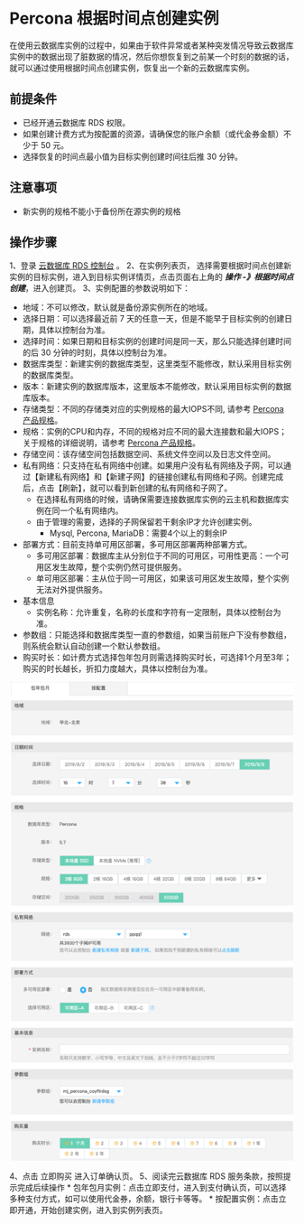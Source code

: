 # Percona 根据时间点创建实例
在使用云数据库实例的过程中，如果由于软件异常或者某种突发情况导致云数据库实例中的数据出现了脏数据的情况，然后你想恢复到之前某一个时刻的数据的话，就可以通过使用根据时间点创建实例，恢复出一个新的云数据库实例。

## 前提条件
* 已经开通云数据库 RDS 权限。
* 如果创建计费方式为按配置的资源，请确保您的账户余额（或代金券金额）不少于 50 元。
* 选择恢复的时间点最小值为目标实例创建时间往后推 30 分钟。

## 注意事项 
* 新实例的规格不能小于备份所在源实例的规格

## 操作步骤
1、登录 [云数据库 RDS 控制台](https://rds-console.jdcloud.com/database) 。
2、在实例列表页， 选择需要根据时间点创建新实例的目标实例，进入到目标实例详情页，点击页面右上角的 ***操作 -》根据时间点创建***，进入创建页。
3、实例配置的参数说明如下：

* 地域：不可以修改，默认就是备份源实例所在的地域。
* 选择日期：可以选择最近前 7 天的任意一天，但是不能早于目标实例的创建日期，具体以控制台为准。
* 选择时间：如果日期和目标实例的创建时间是同一天，那么只能选择创建时间的后 30 分钟的时刻，具体以控制台为准。
* 数据库类型：新建实例的数据库类型，这里类型不能修改，默认采用目标实例的数据库类型。
* 版本：新建实例的数据库版本，这里版本不能修改，默认采用目标实例的数据库版本。
* 存储类型：不同的存储类对应的实例规格的最大IOPS不同, 请参考 [Percona 产品规格](../../../Introduction/Specifications/Percona-Specifications.md)。
* 规格：实例的CPU和内存，不同的规格对应不同的最大连接数和最大IOPS；关于规格的详细说明，请参考 [Percona 产品规格](../../../Introduction/Specifications/Percona-Specifications.md)。
* 存储空间：该存储空间包括数据空间、系统文件空间以及日志文件空间。
* 私有网络：只支持在私有网络中创建。如果用户没有私有网络及子网，可以通过【新建私有网络】和【新建子网】的链接创建私有网络和子网。创建完成后，点击【刷新】，就可以看到新创建的私有网络和子网了。
   * 在选择私有网络的时候，请确保需要连接数据库实例的云主机和数据库实例在同一个私有网络内。
   * 由于管理的需要，选择的子网保留若干剩余IP才允许创建实例。
      - Mysql, Percona, MariaDB：需要4个以上的剩余IP
* 部署方式：目前支持单可用区部署，多可用区部署两种部署方式。
   * 多可用区部署：数据库主从分别位于不同的可用区，可用性更高：一个可用区发生故障，整个实例仍然可提供服务。
   * 单可用区部署：主从位于同一可用区，如果该可用区发生故障，整个实例无法对外提供服务。
* 基本信息
   * 实例名称：允许重复，名称的长度和字符有一定限制，具体以控制台为准。
* 参数组：只能选择和数据库类型一直的参数组，如果当前账户下没有参数组，则系统会默认自动创建一个默认参数组。 
* 购买时长：如计费方式选择包年包月则需选择购买时长，可选择1个月至3年；购买的时长越长，折扣力度越大，具体以控制台为准。

![根据时间点创建](../../../../../../image/RDS/Percona-Create-To-Point-In-TIme.png)

4、点击 立即购买 进入订单确认页。
5、阅读完云数据库 RDS 服务条款，按照提示完成后续操作
    * 包年包月实例：点击立即支付，进入到支付确认页，可以选择多种支付方式，如可以使用代金券，余额，银行卡等等。
    * 按配置实例：点击立即开通，开始创建实例，进入到实例列表页。

